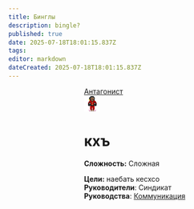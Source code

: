 ```yaml
---
title: Бинглы
description: bingle?
published: true
date: 2025-07-18T18:01:15.837Z
tags: 
editor: markdown
dateCreated: 2025-07-18T18:01:15.837Z
---
```


<div style="display: flex; justify-content: center;">
<div class="roles-passport antag">
  <div class="title antag"><a href="/roles/antagonists">Антагонист</a></div>
  <div>
    <div><div><img src="/roles/listening_operative.png"></div></div>
  <div><div>
    <h1>кхъ</h1>
    <p><strong>Сложность:</strong> Сложная</p>
    <strong>Цели:</strong> наебать кесхсо <br>
    <b>Руководители</b>: Синдикат<br>
    <b>Руководства</b>: <a href="/guides/communication">Коммуникация</a>
  </div></div>
  </div>
</div>
</div>